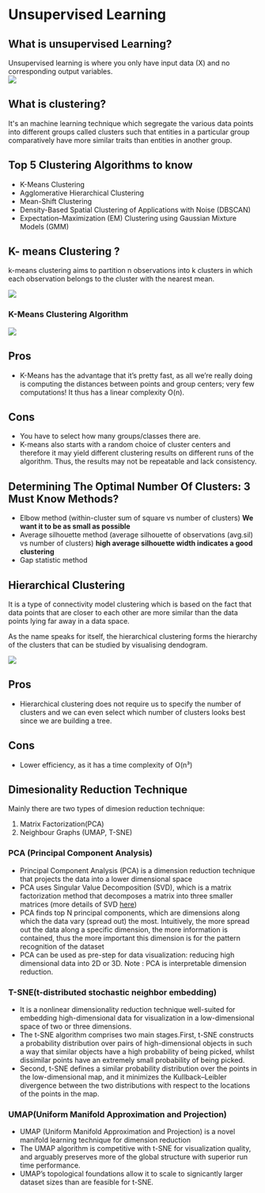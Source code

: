 # Unsupervised Learning

## What is unsupervised Learning? </br>
Unsupervised learning is where you only have input data (X) and no corresponding output variables. </br>
![](https://github.com/theainerd/MLInterview/blob/master/images/Screenshot%20from%202018-07-08%2009-51-27.png)

## What is clustering?</br>
It's an machine learning technique which segregate the various data points into different groups called clusters such that
entities in a particular group comparatively have more similar traits than entities in another group.

## Top 5 Clustering Algorithms to know

  - K-Means Clustering
  - Agglomerative Hierarchical Clustering
  - Mean-Shift Clustering
  - Density-Based Spatial Clustering of Applications with Noise (DBSCAN)
  - Expectation–Maximization (EM) Clustering using Gaussian Mixture Models (GMM)
  

## K- means Clustering ?
k-means clustering aims to partition n observations into k clusters in which each observation belongs to the cluster with the nearest mean.

![](https://github.com/theainerd/MLInterview/blob/master/images/1_KrcZK0xYgTa4qFrVr0fO2w.gif)

### K-Means Clustering Algorithm

![](https://github.com/theainerd/MLInterview/blob/master/images/kmeansclusteringalgo.png)

## Pros
* K-Means has the advantage that it’s pretty fast, as all we’re really doing is computing the distances between points and group centers; very few computations! It thus has a linear complexity O(n).

## Cons
* You have to select how many groups/classes there are.
* K-means also starts with a random choice of cluster centers and therefore it may yield different clustering results on different runs of the algorithm. Thus, the results may not be repeatable and lack consistency.

## Determining The Optimal Number Of Clusters: 3 Must Know Methods?
- Elbow method (within-cluster sum of square vs number of clusters) **We want it to be as small as possible**
- Average silhouette method (average silhouette of observations (avg.sil) vs number of clusters) **high average silhouette width indicates a good clustering**
- Gap statistic method

## Hierarchical Clustering

It is a type of connectivity model clustering which is based on the fact that data points that are closer to each other are more similar than the data points lying far away in a data space.

As the name speaks for itself, the hierarchical clustering forms the hierarchy of the clusters that can be studied by visualising dendogram.

![](https://github.com/theainerd/MLInterview/blob/master/images/1_ET8kCcPpr893vNZFs8j4xg.gif)

## Pros

* Hierarchical clustering does not require us to specify the number of clusters and we can even select which number of clusters looks best since we are building a tree. 

## Cons
* Lower efficiency, as it has a time complexity of O(n³)

## Dimesionality Reduction Technique

Mainly there are two types of dimesion reduction technique:
1. Matrix Factorization(PCA)
2. Neighbour Graphs (UMAP, T-SNE)

### PCA (Principal Component Analysis)
* Principal Component Analysis (PCA) is a dimension reduction technique that projects
the data into a lower dimensional space
* PCA uses Singular Value Decomposition (SVD), which is a matrix factorization method
that decomposes a matrix into three smaller matrices (more details of SVD [here](https://en.wikipedia.org/wiki/Singular-value_decomposition))
* PCA finds top N principal components, which are dimensions along which the data vary
(spread out) the most. Intuitively, the more spread out the data along a specific dimension,
the more information is contained, thus the more important this dimension is for the
pattern recognition of the dataset
* PCA can be used as pre-step for data visualization: reducing high dimensional data
into 2D or 3D.
Note : PCA is interpretable dimension reduction.

### T-SNE(t-distributed stochastic neighbor embedding)

* It is a nonlinear dimensionality reduction technique well-suited for embedding high-dimensional data for visualization in a low-dimensional space of two or three dimensions.
* The t-SNE algorithm comprises two main stages.First, t-SNE constructs a probability distribution over pairs of high-dimensional objects in such a way that similar objects have a high probability of being picked, whilst dissimilar points have an extremely small probability of being picked. 
* Second, t-SNE defines a similar probability distribution over the points in the low-dimensional map, and it minimizes the Kullback–Leibler divergence between the two distributions with respect to the locations of the points in the map.


### UMAP(Uniform Manifold Approximation and Projection)

* UMAP (Uniform Manifold Approximation and Projection) is a novel manifold learning technique for dimension reduction
* The UMAP algorithm is competitive with t-SNE for visualization quality, and arguably preserves more of the global structure with superior run time performance. 
* UMAP’s topological foundations allow it to scale to signicantly larger dataset sizes than are feasible for t-SNE.
